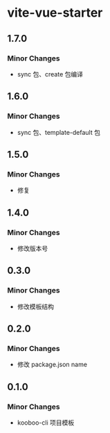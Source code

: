# vite-vue-starter

## 1.7.0

### Minor Changes

- sync 包、create 包编译

## 1.6.0

### Minor Changes

- sync 包、template-default 包

## 1.5.0

### Minor Changes

- 修复

## 1.4.0

### Minor Changes

- 修改版本号

## 0.3.0

### Minor Changes

- 修改模板结构

## 0.2.0

### Minor Changes

- 修改 package.json name

## 0.1.0

### Minor Changes

- kooboo-cli 项目模板
